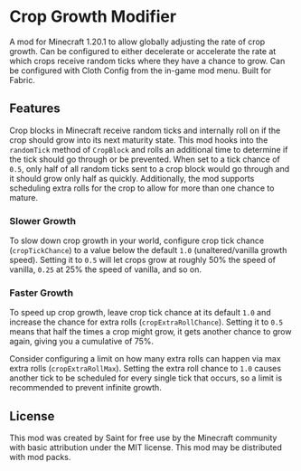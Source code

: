 # Crop Growth Modifier

A mod for Minecraft 1.20.1 to allow globally adjusting the rate of crop growth. Can be configured to either decelerate or accelerate the rate at which crops receive random ticks where they have a chance to grow. Can be configured with Cloth Config from the in-game mod menu. Built for Fabric.

## Features

Crop blocks in Minecraft receive random ticks and internally roll on if the crop should grow into its next maturity state. This mod hooks into the `randomTick` method of `CropBlock` and rolls an additional time to determine if the tick should go through or be prevented. When set to a tick chance of `0.5`, only half of all random ticks sent to a crop block would go through and it should grow only half as quickly. Additionally, the mod supports scheduling extra rolls for the crop to allow for more than one chance to mature.

### Slower Growth

To slow down crop growth in your world, configure crop tick chance (`cropTickChance`) to a value below the default `1.0` (unaltered/vanilla growth speed). Setting it to `0.5` will let crops grow at roughly 50% the speed of vanilla, `0.25` at 25% the speed of vanilla, and so on.

### Faster Growth

To speed up crop growth, leave crop tick chance at its default `1.0` and increase the chance for extra rolls (`cropExtraRollChance`). Setting it to `0.5` means that half the times a crop might grow, it gets another chance to grow again, giving you a cumulative of 75%.

Consider configuring a limit on how many extra rolls can happen via max extra rolls (`cropExtraRollMax`). Setting the extra roll chance to `1.0` causes another tick to be scheduled for every single tick that occurs, so a limit is recommended to prevent infinite growth.

## License

This mod was created by Saint for free use by the Minecraft community with basic attribution under the MIT license. This mod may be distributed with mod packs.